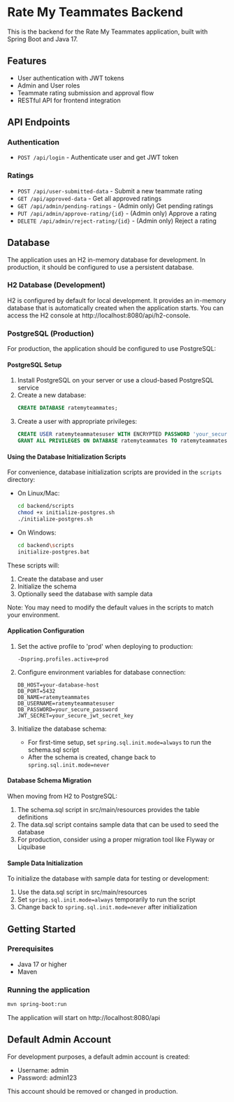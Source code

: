 # Rate My Teammates Backend

This is the backend for the Rate My Teammates application, built with Spring Boot and Java 17.

## Features

- User authentication with JWT tokens
- Admin and User roles
- Teammate rating submission and approval flow
- RESTful API for frontend integration

## API Endpoints

### Authentication
- `POST /api/login` - Authenticate user and get JWT token

### Ratings
- `POST /api/user-submitted-data` - Submit a new teammate rating
- `GET /api/approved-data` - Get all approved ratings
- `GET /api/admin/pending-ratings` - (Admin only) Get pending ratings
- `PUT /api/admin/approve-rating/{id}` - (Admin only) Approve a rating
- `DELETE /api/admin/reject-rating/{id}` - (Admin only) Reject a rating

## Database

The application uses an H2 in-memory database for development. In production, it should be configured to use a persistent database.

### H2 Database (Development)

H2 is configured by default for local development. It provides an in-memory database that is automatically created when the application starts. You can access the H2 console at http://localhost:8080/api/h2-console.

### PostgreSQL (Production)

For production, the application should be configured to use PostgreSQL:

#### PostgreSQL Setup

1. Install PostgreSQL on your server or use a cloud-based PostgreSQL service
2. Create a new database:
   ```sql
   CREATE DATABASE ratemyteammates;
   ```
3. Create a user with appropriate privileges:
   ```sql
   CREATE USER ratemyteammatesuser WITH ENCRYPTED PASSWORD 'your_secure_password';
   GRANT ALL PRIVILEGES ON DATABASE ratemyteammates TO ratemyteammatesuser;
   ```

#### Using the Database Initialization Scripts

For convenience, database initialization scripts are provided in the `scripts` directory:

- On Linux/Mac:
  ```bash
  cd backend/scripts
  chmod +x initialize-postgres.sh
  ./initialize-postgres.sh
  ```

- On Windows:
  ```bash
  cd backend\scripts
  initialize-postgres.bat
  ```

These scripts will:
1. Create the database and user
2. Initialize the schema
3. Optionally seed the database with sample data

Note: You may need to modify the default values in the scripts to match your environment.

#### Application Configuration

1. Set the active profile to 'prod' when deploying to production:
   ```
   -Dspring.profiles.active=prod
   ```

2. Configure environment variables for database connection:
   ```
   DB_HOST=your-database-host
   DB_PORT=5432
   DB_NAME=ratemyteammates
   DB_USERNAME=ratemyteammatesuser
   DB_PASSWORD=your_secure_password
   JWT_SECRET=your_secure_jwt_secret_key
   ```

3. Initialize the database schema:
   - For first-time setup, set `spring.sql.init.mode=always` to run the schema.sql script
   - After the schema is created, change back to `spring.sql.init.mode=never`

#### Database Schema Migration

When moving from H2 to PostgreSQL:

1. The schema.sql script in src/main/resources provides the table definitions
2. The data.sql script contains sample data that can be used to seed the database
3. For production, consider using a proper migration tool like Flyway or Liquibase

#### Sample Data Initialization

To initialize the database with sample data for testing or development:

1. Use the data.sql script in src/main/resources
2. Set `spring.sql.init.mode=always` temporarily to run the script
3. Change back to `spring.sql.init.mode=never` after initialization

## Getting Started

### Prerequisites
- Java 17 or higher
- Maven

### Running the application

```bash
mvn spring-boot:run
```

The application will start on http://localhost:8080/api

## Default Admin Account

For development purposes, a default admin account is created:
- Username: admin
- Password: admin123

This account should be removed or changed in production. 